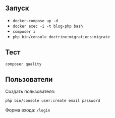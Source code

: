 ## Запуск

* `docker-compose up -d`
* `docker exec -i -t blog-php bash`
* `composer i`
* `php bin/console doctrine:migrations:migrate`

## Тест

`composer quality`

## Пользователи

Создать пользователя:

`php bin/console user:create email password`

Форма входа: `/login`
